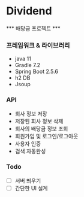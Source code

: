 # Dividend
*** 배당금 프로젝트 ***

### 프레임워크 & 라이브러리
- java 11
- Gradle 7.2
- Spring Boot 2.5.6
- h2 DB
- Jsoup

### API
- 회사 정보 저장
- 저장된 회사 정보 삭제
- 회사의 배당금 정보 조회
- 회원가입 및 로그인/로그아웃
- 사용자 인증
- 검색 자동완성

### Todo
- [ ] 서버 띄우기
- [ ] 간단한 UI 설계
